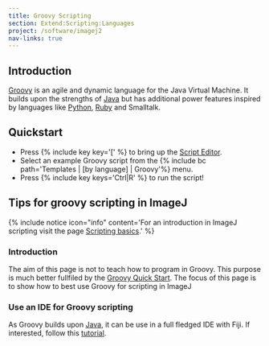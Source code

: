 ```yaml
---
title: Groovy Scripting
section: Extend:Scripting:Languages
project: /software/imagej2
nav-links: true
---
```


## Introduction

[Groovy](http://groovy-lang.org/) is an agile and dynamic language for the Java Virtual Machine. It builds upon the strengths of [Java](/develop/plugins) but has additional power features inspired by languages like [Python](/scripting/python), [Ruby](/scripting/jruby) and Smalltalk.

## Quickstart

-   Press {% include key key='[' %} to bring up the [Script Editor](/scripting/script-editor).
-   Select an example Groovy script from the {% include bc path='Templates | [by language] | Groovy'%} menu.
-   Press {% include key keys='Ctrl|R' %} to run the script!

## Tips for groovy scripting in ImageJ

{% include notice icon="info" content='For an introduction in ImageJ scripting visit the page [Scripting basics](/scripting/basics).' %}

### Introduction

The aim of this page is not to teach how to program in Groovy. This purpose is much better fullfiled by the [Groovy Quick Start](http://groovy-lang.org/documentation.html#gettingstarted). The focus of this page is to show how to best use Groovy for scripting in ImageJ

### Use an IDE for Groovy scripting

As Groovy builds upon [Java](/develop/plugins), it can be use in a full fledged IDE with Fiji. If interested, follow this [tutorial](/scripting/groovy/ides).
